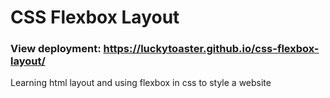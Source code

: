 # CSS Flexbox Layout 
### View deployment: https://luckytoaster.github.io/css-flexbox-layout/
Learning html layout and using flexbox in css to style a website

